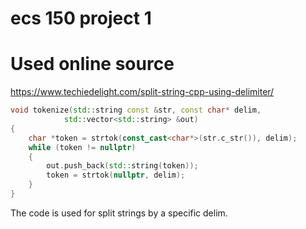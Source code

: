 # ecs 150 project 1

# Used online source

https://www.techiedelight.com/split-string-cpp-using-delimiter/

```c++
void tokenize(std::string const &str, const char* delim,
			std::vector<std::string> &out)
{
	char *token = strtok(const_cast<char*>(str.c_str()), delim);
	while (token != nullptr)
	{
		out.push_back(std::string(token));
		token = strtok(nullptr, delim);
	}
}
```

The code is used for split strings by a specific delim.